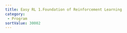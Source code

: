 ```yaml
---
title: Easy RL 1.Foundation of Reinforcement Learning
category:
 - Program
sortValue: 30002
---
```

